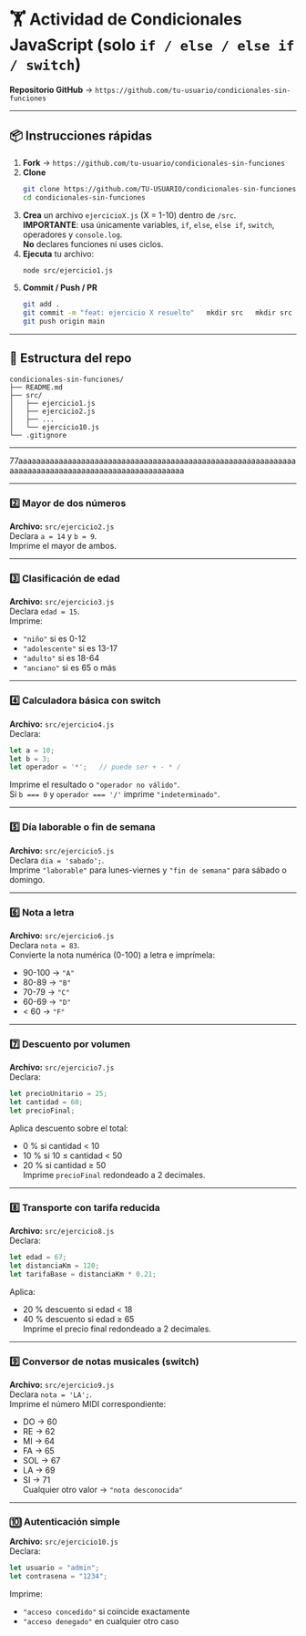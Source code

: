 # 🏋️‍ Actividad de Condicionales JavaScript (solo `if / else / else if / switch`)

**Repositorio GitHub** → `https://github.com/tu-usuario/condicionales-sin-funciones`

---

## 📦 Instrucciones rápidas

1. **Fork** → `https://github.com/tu-usuario/condicionales-sin-funciones`
2. **Clone**  
   ```bash
   git clone https://github.com/TU-USUARIO/condicionales-sin-funciones.git
   cd condicionales-sin-funciones
   ```
3. **Crea** un archivo `ejercicioX.js` (X = 1-10) dentro de `/src`.  
   **IMPORTANTE**: usa únicamente variables, `if`, `else`, `else if`, `switch`, operadores y `console.log`.  
   **No** declares funciones ni uses ciclos.
4. **Ejecuta** tu archivo:  
   ```bash
   node src/ejercicio1.js
   ```
5. **Commit / Push / PR**  
   ```bash
   git add .
   git commit -m "feat: ejercicio X resuelto"   mkdir src   mkdir src   mkdir src   mkdir src   mkdir src   mkdir src
   git push origin main
   ```

---

## 📁 Estructura del repo

```
condicionales-sin-funciones/
├── README.md
├── src/
│   ├── ejercicio1.js
│   ├── ejercicio2.js
│   ├── ...
│   └── ejercicio10.js
└── .gitignore
```

---

77aaaaaaaaaaaaaaaaaaaaaaaaaaaaaaaaaaaaaaaaaaaaaaaaaaaaaaaaaaaaaaaaaaaaaaaaaaaaaaaaaaaaaaaaaaaaaaaaaaaaa

---

### 2️⃣ Mayor de dos números  
**Archivo:** `src/ejercicio2.js`  
Declara `a = 14` y `b = 9`.  
Imprime el mayor de ambos.

---

### 3️⃣ Clasificación de edad  
**Archivo:** `src/ejercicio3.js`  
Declara `edad = 15`.  
Imprime:  
- `"niño"` si es 0-12  
- `"adolescente"` si es 13-17  
- `"adulto"` si es 18-64  
- `"anciano"` si es 65 o más

---

### 4️⃣ Calculadora básica con switch  
**Archivo:** `src/ejercicio4.js`  
Declara:  
```js
let a = 10;
let b = 3;
let operador = '*';   // puede ser + - * /
```
Imprime el resultado o `"operador no válido"`.  
Si `b === 0` y `operador === '/'` imprime `"indeterminado"`.

---

### 5️⃣ Día laborable o fin de semana  
**Archivo:** `src/ejercicio5.js`  
Declara `dia = 'sabado';`.  
Imprime `"laborable"` para lunes-viernes y `"fin de semana"` para sábado o domingo.

---

### 6️⃣ Nota a letra  
**Archivo:** `src/ejercicio6.js`  
Declara `nota = 83`.  
Convierte la nota numérica (0-100) a letra e imprímela:  
- 90-100 → `"A"`  
- 80-89  → `"B"`  
- 70-79  → `"C"`  
- 60-69  → `"D"`  
- < 60   → `"F"`

---

### 7️⃣ Descuento por volumen  
**Archivo:** `src/ejercicio7.js`  
Declara:  
```js
let precioUnitario = 25;
let cantidad = 60;
let precioFinal;
```
Aplica descuento sobre el total:  
- 0 % si cantidad < 10  
- 10 % si 10 ≤ cantidad < 50  
- 20 % si cantidad ≥ 50  
Imprime `precioFinal` redondeado a 2 decimales.

---

### 8️⃣ Transporte con tarifa reducida  
**Archivo:** `src/ejercicio8.js`  
Declara:  
```js
let edad = 67;
let distanciaKm = 120;
let tarifaBase = distanciaKm * 0.21;
```
Aplica:  
- 20 % descuento si edad < 18  
- 40 % descuento si edad ≥ 65  
Imprime el precio final redondeado a 2 decimales.

---

### 9️⃣ Conversor de notas musicales (switch)  
**Archivo:** `src/ejercicio9.js`  
Declara `nota = 'LA';`.  
Imprime el número MIDI correspondiente:  
- DO → 60  
- RE → 62  
- MI → 64  
- FA → 65  
- SOL → 67  
- LA → 69  
- SI → 71  
Cualquier otro valor → `"nota desconocida"`

---

### 🔟 Autenticación simple  
**Archivo:** `src/ejercicio10.js`  
Declara:  
```js
let usuario = "admin";
let contrasena = "1234";
```
Imprime:  
- `"acceso concedido"` si coincide exactamente  
- `"acceso denegado"` en cualquier otro caso